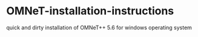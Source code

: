 # OMNeT-installation-instructions
quick and dirty installation of OMNeT++ 5.6 for windows operating system
